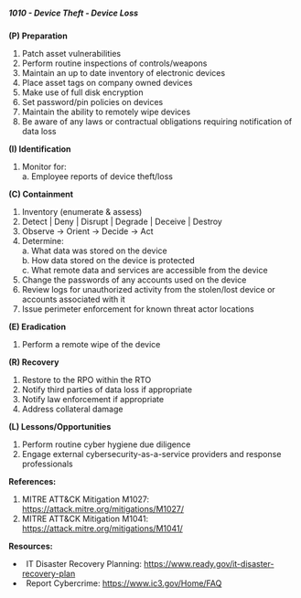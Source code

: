 ##### **1010 - Device Theft - Device Loss**

**(P) Preparation**

1.  Patch asset vulnerabilities
2.  Perform routine inspections of controls/weapons
3.  Maintain an up to date inventory of electronic devices
4.  Place asset tags on company owned devices
5.  Make use of full disk encryption
6.  Set password/pin policies on devices
7.  Maintain the ability to remotely wipe devices
8.  Be aware of any laws or contractual obligations requiring notification of data loss

**(I) Identification**

1.  Monitor for:  
    a. Employee reports of device theft/loss

**(C) Containment**

1.  Inventory (enumerate & assess)
2.  Detect | Deny | Disrupt | Degrade | Deceive | Destroy
3.  Observe -> Orient -> Decide -> Act
4.  Determine:  
    a. What data was stored on the device  
    b. How data stored on the device is protected  
    c. What remote data and services are accessible from the device
5.  Change the passwords of any accounts used on the device
6.  Review logs for unauthorized activity from the stolen/lost device or accounts associated with it
7.  Issue perimeter enforcement for known threat actor locations

**(E) Eradication**

1.  Perform a remote wipe of the device

**(R) Recovery**

1.  Restore to the RPO within the RTO
2.  Notify third parties of data loss if appropriate
3.  Notify law enforcement if appropriate
4.  Address collateral damage

**(L) Lessons/Opportunities**

1.  Perform routine cyber hygiene due diligence
2.  Engage external cybersecurity-as-a-service providers and response professionals

**References:**

1.  MITRE ATT&CK Mitigation M1027: https://attack.mitre.org/mitigations/M1027/
2.  MITRE ATT&CK Mitigation M1041: https://attack.mitre.org/mitigations/M1041/

**Resources:**


*    IT Disaster Recovery Planning: https://www.ready.gov/it-disaster-recovery-plan
*    Report Cybercrime: https://www.ic3.gov/Home/FAQ


  


